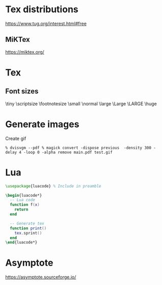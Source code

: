 # Tex distributions
https://www.tug.org/interest.html#free

## MiKTex
https://miktex.org/

# Tex

## Font sizes

\tiny
\scriptsize
\footnotesize
\small
\normal
\large
\Large
\LARGE
\huge

# Generate images
Create gif
```
% dvisvgm --pdf % magick convert -dispose previous  -density 300 -delay 4 -loop 0 -alpha remove main.pdf test.gif
```

# Lua

```tex
\usepackage{luacode} % Include in preamble

\begin{luacode*}
  -- Lua code
  function f(x)
    return
  end

  -- Generate tex
  function print()
    tex.sprint()
  end 
\end{luacode*}
```

# Asymptote

https://asymptote.sourceforge.io/